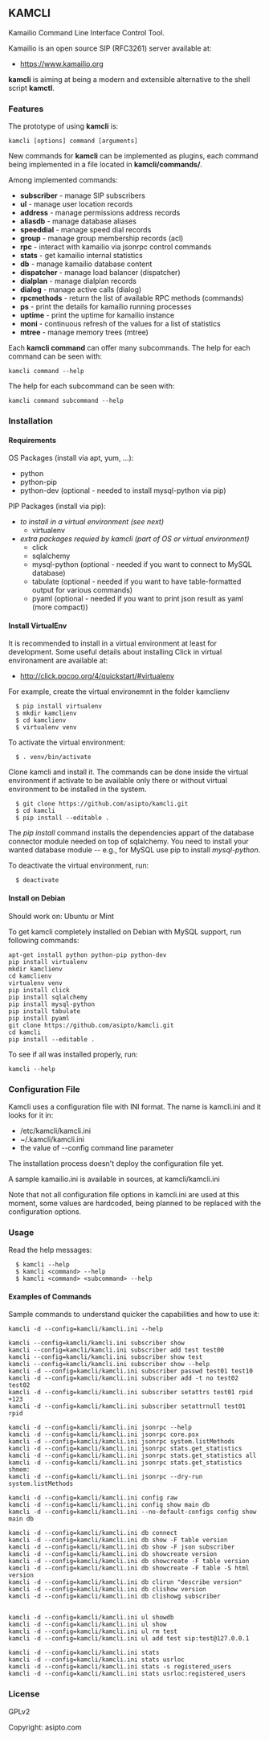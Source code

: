 ## KAMCLI

Kamailio Command Line Interface Control Tool.

Kamailio is an open source SIP (RFC3261) server available at:

  * https://www.kamailio.org

**kamcli** is aiming at being a modern and extensible alternative to the shell script **kamctl**.

### Features

The prototype of using **kamcli** is:

```
kamcli [options] command [arguments]
```

New commands for **kamcli** can be implemented as plugins, each command being implemented in a file located in **kamcli/commands/**.

Among implemented commands:

  * **subscriber** - manage SIP subscribers
  * **ul** - manage user location records
  * **address** - manage permissions address records
  * **aliasdb** - manage database aliases
  * **speeddial** - manage speed dial records
  * **group** - manage group membership records (acl)
  * **rpc** - interact with kamailio via jsonrpc control commands
  * **stats** - get kamailio internal statistics
  * **db** - manage kamailio database content
  * **dispatcher** - manage load balancer (dispatcher)
  * **dialplan** - manage dialplan records
  * **dialog** - manage active calls (dialog)
  * **rpcmethods** - return the list of available RPC methods (commands)
  * **ps** - print the details for kamailio running processes
  * **uptime** - print the uptime for kamailio instance
  * **moni** - continuous refresh of the values for a list of statistics
  * **mtree** - manage memory trees (mtree)

Each **kamcli command** can offer many subcommands. The help for each command can be seen with:

```
kamcli command --help
```

The help for each subcommand can be seen with:

```
kamcli command subcommand --help
```

### Installation

#### Requirements

OS Packages (install via apt, yum, ...):

  * python
  * python-pip
  * python-dev (optional - needed to install mysql-python via pip)

PIP Packages (install via pip):

  * _to install in a virtual environment (see next)_
    * virtualenv
  * _extra packages requied by kamcli (part of OS or  virtual environment)_
    * click
    * sqlalchemy
    * mysql-python (optional - needed if you want to connect to MySQL database)
    * tabulate (optional - needed if you want to have table-formatted output for various commands)
    * pyaml (optional - needed if you want to print json result as yaml (more compact))

#### Install VirtualEnv

It is recommended to install in a virtual environment at least for development.
Some useful details about installing Click in virtual environament are
available at:

  * http://click.pocoo.org/4/quickstart/#virtualenv

For example, create the virtual environemnt in the folder kamclienv

```
  $ pip install virtualenv
  $ mkdir kamclienv
  $ cd kamclienv
  $ virtualenv venv
```

To activate the virtual environment:

```
  $ . venv/bin/activate
```

Clone kamcli and install it. The commands can be done inside the virtual
environment if activate to be available only there or without virtual
environment to be installed in the system.

```
  $ git clone https://github.com/asipto/kamcli.git
  $ cd kamcli
  $ pip install --editable .
```

The *pip install* command installs the dependencies appart of the
database connector module needed on top of sqlalchemy. You need to
install your wanted database module -- e.g., for MySQL use pip to
install *mysql-python*.

To deactivate the virtual environment, run:

```
  $ deactivate
```

#### Install on Debian

Should work on: Ubuntu or Mint

To get kamcli completely installed on Debian with MySQL support,
run following commands:

```
apt-get install python python-pip python-dev
pip install virtualenv
mkdir kamclienv
cd kamclienv
virtualenv venv
pip install click
pip install sqlalchemy
pip install mysql-python
pip install tabulate
pip install pyaml
git clone https://github.com/asipto/kamcli.git
cd kamcli
pip install --editable .
```

To see if all was installed properly, run:

```
kamcli --help
```

### Configuration File

Kamcli uses a configuration file with INI format. The name is kamcli.ini and it looks for it in:

  * /etc/kamcli/kamcli.ini
  * ~/.kamcli/kamcli.ini
  * the value of --config command line parameter

The installation process doesn't deploy the configuration file yet.

A sample kamailio.ini is available in sources, at kamcli/kamcli.ini

Note that not all configuration file options in kamcli.ini are used at this moment, some
values are hardcoded, being planned to be replaced with the configuration options.

### Usage

Read the help messages:

```
  $ kamcli --help
  $ kamcli <command> --help
  $ kamcli <command> <subcommand> --help
```

#### Examples of Commands

Sample commands to understand quicker the capabilities and how to use it:

```
kamcli -d --config=kamcli/kamcli.ini --help

kamcli --config=kamcli/kamcli.ini subscriber show
kamcli --config=kamcli/kamcli.ini subscriber add test test00
kamcli --config=kamcli/kamcli.ini subscriber show test
kamcli --config=kamcli/kamcli.ini subscriber show --help
kamcli -d --config=kamcli/kamcli.ini subscriber passwd test01 test10
kamcli -d --config=kamcli/kamcli.ini subscriber add -t no test02 test02
kamcli -d --config=kamcli/kamcli.ini subscriber setattrs test01 rpid +123
kamcli -d --config=kamcli/kamcli.ini subscriber setattrnull test01 rpid

kamcli -d --config=kamcli/kamcli.ini jsonrpc --help
kamcli -d --config=kamcli/kamcli.ini jsonrpc core.psx
kamcli -d --config=kamcli/kamcli.ini jsonrpc system.listMethods
kamcli -d --config=kamcli/kamcli.ini jsonrpc stats.get_statistics
kamcli -d --config=kamcli/kamcli.ini jsonrpc stats.get_statistics all
kamcli -d --config=kamcli/kamcli.ini jsonrpc stats.get_statistics shmem:
kamcli -d --config=kamcli/kamcli.ini jsonrpc --dry-run system.listMethods

kamcli -d --config=kamcli/kamcli.ini config raw
kamcli -d --config=kamcli/kamcli.ini config show main db
kamcli -d --config=kamcli/kamcli.ini --no-default-configs config show main db

kamcli -d --config=kamcli/kamcli.ini db connect
kamcli -d --config=kamcli/kamcli.ini db show -F table version
kamcli -d --config=kamcli/kamcli.ini db show -F json subscriber
kamcli -d --config=kamcli/kamcli.ini db showcreate version
kamcli -d --config=kamcli/kamcli.ini db showcreate -F table version
kamcli -d --config=kamcli/kamcli.ini db showcreate -F table -S html version
kamcli -d --config=kamcli/kamcli.ini db clirun "describe version"
kamcli -d --config=kamcli/kamcli.ini db clishow version
kamcli -d --config=kamcli/kamcli.ini db clishowg subscriber


kamcli -d --config=kamcli/kamcli.ini ul showdb
kamcli -d --config=kamcli/kamcli.ini ul show
kamcli -d --config=kamcli/kamcli.ini ul rm test
kamcli -d --config=kamcli/kamcli.ini ul add test sip:test@127.0.0.1

kamcli -d --config=kamcli/kamcli.ini stats
kamcli -d --config=kamcli/kamcli.ini stats usrloc
kamcli -d --config=kamcli/kamcli.ini stats -s registered_users
kamcli -d --config=kamcli/kamcli.ini stats usrloc:registered_users
```

### License

GPLv2

Copyright: asipto.com
